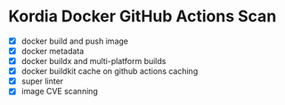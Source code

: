 # Kordia Docker GitHub Actions Scan

- [x] docker build and push image
- [x] docker metadata
- [x] docker buildx and multi-platform builds
- [x] docker buildkit cache on github actions caching
- [x] super linter
- [x] image CVE scanning
